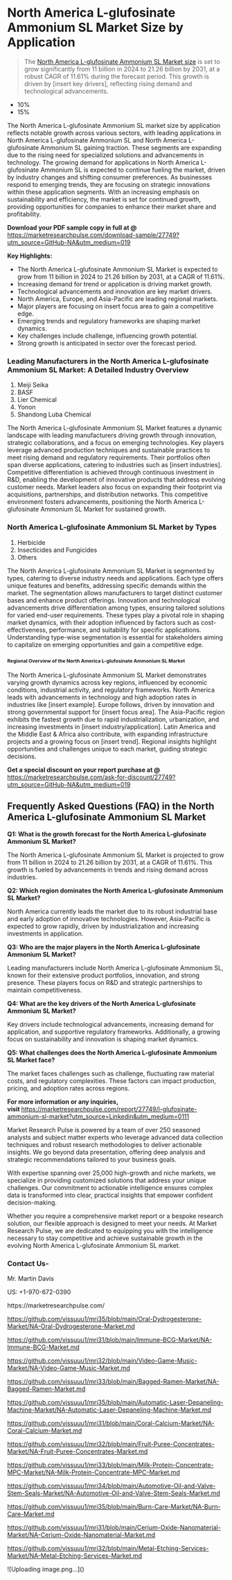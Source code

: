 <h1>North America L-glufosinate Ammonium SL Market&nbsp;Size by Application</h1><blockquote><p>The <a href="https://marketresearchpulse.com/download-sample/27749?utm_source=GitHub-NA&amp;utm_medium=019">North America L-glufosinate Ammonium SL Market size</a> is set to grow significantly from 11 billion in 2024 to 21.26 billion by 2031, at a robust CAGR of 11.61% during the forecast period. This growth is driven by [insert key drivers], reflecting rising demand and technological advancements.</p></blockquote><ul><li>10%<li> 15%</li></ul><p>The North America L-glufosinate Ammonium SL market size by application reflects notable growth across various sectors, with leading applications in North America L-glufosinate Ammonium SL and North America L-glufosinate Ammonium SL gaining traction. These segments are expanding due to the rising need for specialized solutions and advancements in technology. The growing demand for applications in North America L-glufosinate Ammonium SL is expected to continue fueling the market, driven by industry changes and shifting consumer preferences. As businesses respond to emerging trends, they are focusing on strategic innovations within these application segments. With an increasing emphasis on sustainability and efficiency, the market is set for continued growth, providing opportunities for companies to enhance their market share and profitability.</p><p><strong>Download your PDF sample copy in full at @ </strong><a href="https://marketresearchpulse.com/download-sample/27749?utm_source=GitHub-NA&amp;utm_medium=019">https://marketresearchpulse.com/download-sample/27749?utm_source=GitHub-NA&amp;utm_medium=019</a></p><p><strong>Key Highlights: </strong></p><ul><li>The North America L-glufosinate Ammonium SL Market is expected to grow from 11 billion in 2024 to 21.26 billion by 2031, at a CAGR of 11.61%.</li><li>Increasing demand for trend or application is driving market growth.</li><li>Technological advancements and innovation are key market drivers.</li><li>North America, Europe, and Asia-Pacific are leading regional markets.</li><li>Major players are focusing on insert focus area to gain a competitive edge.</li><li>Emerging trends and regulatory frameworks are shaping market dynamics.</li><li>Key challenges include challenge, influencing growth potential.</li><li>Strong growth is anticipated in sector over the forecast period.</li></ul><h3>Leading Manufacturers in the North America L-glufosinate Ammonium SL Market: A Detailed Industry Overview</h3><ol><li>Meiji Seika</li><li>BASF</li><li>Lier Chemical</li><li>Yonon</li><li>Shandong Luba Chemical</li></ol><div class="flex max-w-full flex-col flex-grow"><div class="min-h-8 text-message flex w-full flex-col items-end gap-2 whitespace-normal break-words [.text-message+&amp;]:mt-5" dir="auto" data-message-author-role="assistant" data-message-id="fd8432e4-4910-450d-b182-61b7bfb0a01f" data-message-model-slug="gpt-4o"><div class="flex w-full flex-col gap-1 empty:hidden first:pt-[3px]"><div class="markdown prose w-full break-words dark:prose-invert light"><p>The North America L-glufosinate Ammonium SL Market features a dynamic landscape with leading manufacturers driving growth through innovation, strategic collaborations, and a focus on emerging technologies. Key players leverage advanced production techniques and sustainable practices to meet rising demand and regulatory requirements. Their portfolios often span diverse applications, catering to industries such as [insert industries]. Competitive differentiation is achieved through continuous investment in R&amp;D, enabling the development of innovative products that address evolving customer needs. Market leaders also focus on expanding their footprint via acquisitions, partnerships, and distribution networks. This competitive environment fosters advancements, positioning the North America L-glufosinate Ammonium SL Market for sustained growth.</p></div></div></div></div><h3>North America L-glufosinate Ammonium SL Market by Types</h3><ol><li>Herbicide<li> Insecticides and Fungicides<li> Others</li></ol><div class="flex max-w-full flex-col flex-grow"><div class="min-h-8 text-message flex w-full flex-col items-end gap-2 whitespace-normal break-words [.text-message+&amp;]:mt-5" dir="auto" data-message-author-role="assistant" data-message-id="084470be-0bb7-4664-bddf-5156b4f41249" data-message-model-slug="gpt-4o-mini"><div class="flex w-full flex-col gap-1 empty:hidden first:pt-[3px]"><div class="markdown prose w-full break-words dark:prose-invert light"><p>The North America L-glufosinate Ammonium SL Market is segmented by types, catering to diverse industry needs and applications. Each type offers unique features and benefits, addressing specific demands within the market. The segmentation allows manufacturers to target distinct customer bases and enhance product offerings. Innovation and technological advancements drive differentiation among types, ensuring tailored solutions for varied end-user requirements. These types play a pivotal role in shaping market dynamics, with their adoption influenced by factors such as cost-effectiveness, performance, and suitability for specific applications. Understanding type-wise segmentation is essential for stakeholders aiming to capitalize on emerging opportunities and gain a competitive edge.</p></div></div></div></div><h3><span style="font-size: 11px;">Regional Overview of the North America L-glufosinate Ammonium SL Market</span></h3><div class="flex max-w-full flex-col flex-grow"><div class="min-h-8 text-message flex w-full flex-col items-end gap-2 whitespace-normal break-words [.text-message+&amp;]:mt-5" dir="auto" data-message-author-role="assistant" data-message-id="e9038762-ce64-4e30-91c9-9bd413514231" data-message-model-slug="gpt-4o-mini"><div class="flex w-full flex-col gap-1 empty:hidden first:pt-[3px]"><div class="markdown prose w-full break-words dark:prose-invert light"><p>The North America L-glufosinate Ammonium SL Market demonstrates varying growth dynamics across key regions, influenced by economic conditions, industrial activity, and regulatory frameworks. North America leads with advancements in technology and high adoption rates in industries like [insert example]. Europe follows, driven by innovation and strong governmental support for [insert focus area]. The Asia-Pacific region exhibits the fastest growth due to rapid industrialization, urbanization, and increasing investments in [insert industry/application]. Latin America and the Middle East &amp; Africa also contribute, with expanding infrastructure projects and a growing focus on [insert trend]. Regional insights highlight opportunities and challenges unique to each market, guiding strategic decisions.</p></div></div></div></div><p><strong>Get a special discount on your report purchase at @ </strong><a href="https://marketresearchpulse.com/ask-for-discount/27749?utm_source=GitHub-NA&amp;utm_medium=019">https://marketresearchpulse.com/ask-for-discount/27749?utm_source=GitHub-NA&amp;utm_medium=019</a></p><h2>Frequently Asked Questions (FAQ) in the North America L-glufosinate Ammonium SL Market</h2><p><strong>Q1: What is the growth forecast for the North America L-glufosinate Ammonium SL Market?</strong></p><p>The North America L-glufosinate Ammonium SL Market is projected to grow from 11 billion in 2024 to 21.26 billion by 2031, at a CAGR of 11.61%. This growth is fueled by advancements in trends and rising demand across industries.</p><p><strong>Q2: Which region dominates the North America L-glufosinate Ammonium SL Market?</strong></p><p>North America currently leads the market due to its robust industrial base and early adoption of innovative technologies. However, Asia-Pacific is expected to grow rapidly, driven by industrialization and increasing investments in application.</p><p><strong>Q3: Who are the major players in the North America L-glufosinate Ammonium SL Market?</strong></p><p>Leading manufacturers include North America L-glufosinate Ammonium SL, known for their extensive product portfolios, innovation, and strong presence. These players focus on R&amp;D and strategic partnerships to maintain competitiveness.</p><p><strong>Q4: What are the key drivers of the North America L-glufosinate Ammonium SL Market?</strong></p><p>Key drivers include technological advancements, increasing demand for application, and supportive regulatory frameworks. Additionally, a growing focus on sustainability and innovation is shaping market dynamics.</p><p><strong>Q5: What challenges does the North America L-glufosinate Ammonium SL Market face?</strong></p><p>The market faces challenges such as challenge, fluctuating raw material costs, and regulatory complexities. These factors can impact production, pricing, and adoption rates across regions.</p><p><strong>For more information or any inquiries, visit&nbsp;</strong><a href="https://marketresearchpulse.com/report/27749/l-glufosinate-ammonium-sl-market?utm_source=Linkedin&utm_medium=0111">https://marketresearchpulse.com/report/27749/l-glufosinate-ammonium-sl-market?utm_source=Linkedin&utm_medium=0111</a></p><p>Market Research Pulse is powered by a team of over 250 seasoned analysts and subject matter experts who leverage advanced data collection techniques and robust research methodologies to deliver actionable insights. We go beyond data presentation, offering deep analysis and strategic recommendations tailored to your business goals.</p><p>With expertise spanning over 25,000 high-growth and niche markets, we specialize in providing customized solutions that address your unique challenges. Our commitment to actionable intelligence ensures complex data is transformed into clear, practical insights that empower confident decision-making.</p><p>Whether you require a comprehensive market report or a bespoke research solution, our flexible approach is designed to meet your needs. At Market Research Pulse, we are dedicated to equipping you with the intelligence necessary to stay competitive and achieve sustainable growth in the evolving North America L-glufosinate Ammonium SL market.</p><h3><strong>Contact Us-</strong></h3><p>Mr. Martin Davis</p><p>US: +1-970-672-0390</p><p>https://marketresearchpulse.com/</p><p><a href="https://github.com/vissuuu1/mri35/blob/main/Oral-Dydrogesterone-Market/NA-Oral-Dydrogesterone-Market.md">https://github.com/vissuuu1/mri35/blob/main/Oral-Dydrogesterone-Market/NA-Oral-Dydrogesterone-Market.md</a></p><p><a href="https://github.com/vissuuu1/mri31/blob/main/Immune-BCG-Market/NA-Immune-BCG-Market.md">https://github.com/vissuuu1/mri31/blob/main/Immune-BCG-Market/NA-Immune-BCG-Market.md</a></p><p><a href="https://github.com/vissuuu1/mri32/blob/main/Video-Game-Music-Market/NA-Video-Game-Music-Market.md">https://github.com/vissuuu1/mri32/blob/main/Video-Game-Music-Market/NA-Video-Game-Music-Market.md</a></p><p><a href="https://github.com/vissuuu1/mri33/blob/main/Bagged-Ramen-Market/NA-Bagged-Ramen-Market.md">https://github.com/vissuuu1/mri33/blob/main/Bagged-Ramen-Market/NA-Bagged-Ramen-Market.md</a></p><p><a href="https://github.com/vissuuu1/mri35/blob/main/Automatic-Laser-Depaneling-Machine-Market/NA-Automatic-Laser-Depaneling-Machine-Market.md">https://github.com/vissuuu1/mri35/blob/main/Automatic-Laser-Depaneling-Machine-Market/NA-Automatic-Laser-Depaneling-Machine-Market.md</a></p><p><a href="https://github.com/vissuuu1/mri31/blob/main/Coral-Calcium-Market/NA-Coral-Calcium-Market.md">https://github.com/vissuuu1/mri31/blob/main/Coral-Calcium-Market/NA-Coral-Calcium-Market.md</a></p><p><a href="https://github.com/vissuuu1/mri32/blob/main/Fruit-Puree-Concentrates-Market/NA-Fruit-Puree-Concentrates-Market.md">https://github.com/vissuuu1/mri32/blob/main/Fruit-Puree-Concentrates-Market/NA-Fruit-Puree-Concentrates-Market.md</a></p><p><a href="https://github.com/vissuuu1/mri33/blob/main/Milk-Protein-Concentrate-MPC-Market/NA-Milk-Protein-Concentrate-MPC-Market.md">https://github.com/vissuuu1/mri33/blob/main/Milk-Protein-Concentrate-MPC-Market/NA-Milk-Protein-Concentrate-MPC-Market.md</a></p><p><a href="https://github.com/vissuuu1/mri34/blob/main/Automotive-Oil-and-Valve-Stem-Seals-Market/NA-Automotive-Oil-and-Valve-Stem-Seals-Market.md">https://github.com/vissuuu1/mri34/blob/main/Automotive-Oil-and-Valve-Stem-Seals-Market/NA-Automotive-Oil-and-Valve-Stem-Seals-Market.md</a></p><p><a href="https://github.com/vissuuu1/mri35/blob/main/Burn-Care-Market/NA-Burn-Care-Market.md">https://github.com/vissuuu1/mri35/blob/main/Burn-Care-Market/NA-Burn-Care-Market.md</a></p><p><a href="https://github.com/vissuuu1/mri31/blob/main/Cerium-Oxide-Nanomaterial-Market/NA-Cerium-Oxide-Nanomaterial-Market.md">https://github.com/vissuuu1/mri31/blob/main/Cerium-Oxide-Nanomaterial-Market/NA-Cerium-Oxide-Nanomaterial-Market.md</a></p><p><a href="https://github.com/vissuuu1/mri32/blob/main/Metal-Etching-Services-Market/NA-Metal-Etching-Services-Market.md">https://github.com/vissuuu1/mri32/blob/main/Metal-Etching-Services-Market/NA-Metal-Etching-Services-Market.md</a></p>
![Uploading image.png…]()
